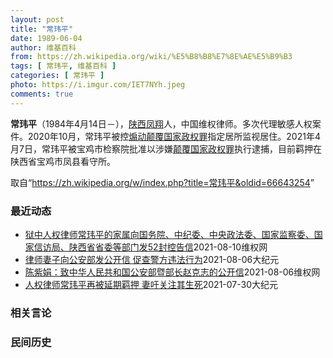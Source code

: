```yaml
---
layout: post
title: "常玮平"
date: 1989-06-04
author: 维基百科
from: https://zh.wikipedia.org/wiki/%E5%B8%B8%E7%8E%AE%E5%B9%B3
tags: [ 常玮平, 维基百科 ]
categories: [ 常玮平 ]
photo: https://i.imgur.com/IET7NYh.jpeg
comments: true
---
```

<div class="mw-parser-output">
<p><b>常玮平</b>（1984年4月14日<span class="useeditintro" title="Template:BLP editintro">－</span>），<a href="/wiki/%E9%99%95%E8%A5%BF" class="mw-redirect" title="陕西">陕西</a><a href="/wiki/%E5%87%A4%E7%BF%94" class="mw-redirect" title="凤翔">凤翔</a>人，中国维权律师。多次代理敏感人权案件。2020年10月，常玮平被控<a href="/wiki/%E7%85%BD%E5%8A%A8%E9%A2%A0%E8%A6%86%E5%9B%BD%E5%AE%B6%E6%94%BF%E6%9D%83%E7%BD%AA" title="煽动颠覆国家政权罪">煽动颠覆国家政权罪</a>指定居所监视居住。2021年4月7日，常玮平被宝鸡市检察院批准以涉嫌<a href="/wiki/%E9%A2%A0%E8%A6%86%E5%9B%BD%E5%AE%B6%E6%94%BF%E6%9D%83%E7%BD%AA" title="颠覆国家政权罪">颠覆国家政权罪</a>执行逮捕，目前羁押在陕西省宝鸡市凤县看守所。
</p>
</div><noscript><img src="//zh.wikipedia.org/wiki/Special:CentralAutoLogin/start?type=1x1" alt="" title="" width="1" height="1" style="border: none; position: absolute;"></noscript>
<div class="printfooter">取自“<a dir="ltr" href="https://zh.wikipedia.org/w/index.php?title=常玮平&amp;oldid=66643254">https://zh.wikipedia.org/w/index.php?title=常玮平&amp;oldid=66643254</a>”</div><div id="recent-news"><h3>最近动态</h3><ul><li><a href="https://nodebe4.github.io/waimei/2021-08-10/%E7%8B%B1%E4%B8%AD%E4%BA%BA%E6%9D%83%E5%BE%8B%E5%B8%88%E5%B8%B8%E7%8E%AE%E5%B9%B3%E7%9A%84%E5%AE%B6%E5%B1%9E%E5%90%91%E5%9B%BD%E5%8A%A1%E9%99%A2-%E4%B8%AD%E7%BA%AA%E5%A7%94-%E4%B8%AD%E5%A4%AE%E6%94%BF%E6%B3%95%E5%A7%94-%E5%9B%BD%E5%AE%B6%E7%9B%91%E5%AF%9F%E5%A7%94-%E5%9B%BD%E5%AE%B6%E4%BF%A1%E8%AE%BF%E5%B1%80-%E9%99%95%E8%A5%BF%E7%9C%81%E7%9C%81%E5%A7%94%E7%AD%89%E9%83%A8%E9%97%A8" title="狱中人权律师常玮平的家属向国务院、中纪委、中央政法委、国家监察委、国家信访局、陕西省省委等部门发52封控告信—— （维权网信息中心报道）2021年8月10日，本网获悉：狱中人权律师常玮平的家属向...">狱中人权律师常玮平的家属向国务院、中纪委、中央政法委、国家监察委、国家信访局、陕西省省委等部门发52封控告信</a><time>2021-08-10</time><a class="tag">维权网</a></li>
<li><a href="https://nodebe4.github.io/waimei/2021-08-06/%E5%BE%8B%E5%B8%88%E5%A6%BB%E5%AD%90%E5%90%91%E5%85%AC%E5%AE%89%E9%83%A8%E5%8F%91%E5%85%AC%E5%BC%80%E4%BF%A1-%E4%BF%83%E6%9F%A5%E8%AD%A6%E6%96%B9%E8%BF%9D%E6%B3%95%E8%A1%8C%E4%B8%BA" title="律师妻子向公安部发公开信 促查警方违法行为—— 【大纪元2021年08月07日讯】（大纪元特约记者常春、李新安采访报导）人权律师常玮平涉嫌“颠覆国家政权”一案，近日被曝是中共公安部督办案件，办案...">律师妻子向公安部发公开信 促查警方违法行为</a><time>2021-08-06</time><a class="tag">大纪元</a></li>
<li><a href="https://nodebe4.github.io/waimei/2021-08-06/%E9%99%88%E7%B4%AB%E5%A8%9F-%E8%87%B4%E4%B8%AD%E5%8D%8E%E4%BA%BA%E6%B0%91%E5%85%B1%E5%92%8C%E5%9B%BD%E5%85%AC%E5%AE%89%E9%83%A8%E6%9A%A8%E9%83%A8%E9%95%BF%E8%B5%B5%E5%85%8B%E5%BF%97%E7%9A%84%E5%85%AC%E5%BC%80%E4%BF%A1" title="陈紫娟：致中华人民共和国公安部暨部长赵克志的公开信—— 尊敬的公安部暨赵克志部长： 我叫陈紫娟，微生物学博士，毕业于中国科学院XXX研究所（北京）。系在押人员常玮平的妻子。身份证号：610322...">陈紫娟：致中华人民共和国公安部暨部长赵克志的公开信</a><time>2021-08-06</time><a class="tag">维权网</a></li>
<li><a href="https://nodebe4.github.io/waimei/2021-07-30/%E4%BA%BA%E6%9D%83%E5%BE%8B%E5%B8%88%E5%B8%B8%E7%8E%AE%E5%B9%B3%E5%86%8D%E8%A2%AB%E5%BB%B6%E6%9C%9F%E7%BE%81%E6%8A%BC-%E5%A6%BB%E5%90%81%E5%85%B3%E6%B3%A8%E5%85%B6%E7%94%9F%E6%AD%BB" title="人权律师常玮平再被延期羁押 妻吁关注其生死—— 【大纪元2021年07月30日讯】（大纪元记者洪宁采访报导）近日，陈紫娟再次去陕西省宝鸡市凤县看守所，为丈夫常玮平存钱被拒。同时得知，人权律师常玮...">人权律师常玮平再被延期羁押 妻吁关注其生死</a><time>2021-07-30</time><a class="tag">大纪元</a></li>
</ul></div><div id="open-opinion"><h3>相关言论</h3><ul></ul></div><div id="mjls-record"><h3>民间历史</h3><ul></ul></div>